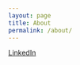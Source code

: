 ```yaml
---
layout: page
title: About
permalink: /about/
---
```


[LinkedIn](https://www.linkedin.com/in/timothy-lin-451a20/)
